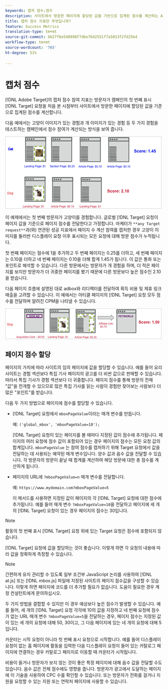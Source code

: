 ```yaml
---
keywords: 캡처 점수;점수
description: 사이트에서 방문한 페이지에 할당된 값을 기반으로 집계된 점수를 계산하는 Adobe Target의 캡처 점수 참여 지표에 대해 알아봅니다.
title: 캡처 점수 지표란 무엇입니까?
feature: Success Metrics
translation-type: tm+mt
source-git-commit: bb27f6e540998f7dbe7642551f7a5013f2fd25b4
workflow-type: tm+mt
source-wordcount: '765'
ht-degree: 51%

---
```



# 캡처 점수

[!DNL Adobe Target]의 캡처 점수 참여 지표는 방문자가 캠페인의 첫 번째 표시 [!DNL Target] 요청을 처음 본 시점부터 사이트에서 방문한 페이지에 할당된 값을 기준으로 집계된 점수를 계산합니다.

다음 예에서는 고양이 이미지가 있는 경험과 개 이미지가 있는 경험 등 두 가지 경험을 테스트하는 캠페인에서 점수 참여가 계산되는 방식을 보여 줍니다.

![](assets/example_score.png)

이 예제에서는 첫 번째 방문자가 고양이를 경험합니다. 글로벌 [!DNL Target] 요청이 페이지 값을 기준으로 페이지 점수를 전달한다고 가정합니다. 마케터가 `**any Target request**`과(와) 연관된 성공 지표에서 페이지 수 계산 참여를 캡처한 경우 고양이 이미지를 둘러싼 디스플레이 요청 이후 표시되는 모든 요청에 대해 방문 점수가 누적됩니다.

첫 번째 페이지는 점수에 1을 추가하고 두 번째 페이지는 0.25를 더하고, 세 번째 페이지는 0.10을 더하고 네 번째 페이지는 0.10을 더해 합계 1.45가 됩니다. 이 값은 통화 또는 포인트로 해석할 수 있습니다. 다른 방문에서는 방문자가 개 경험을 하며, 더 적은 페이지를 보지만 방문자가 더 귀중한 페이지를 봤기 때문에 다른 방문보다 높은 점수인 2.10을 받습니다.

다음 페이지 흐름에 설명된 대로 adbox와 리디렉터를 전달하여 획득 비용 및 제휴 링크 매출을 고려할 수 있습니다. 이 예에서는 아티클 페이지의 [!DNL Target] 요청 모두 점수를 전달하며 알려진 CPM을 나타낼 수 있습니다.

![](assets/example_score2.png)

## 페이지 점수 할당

페이지의 가치에 따라 사이트의 임의 페이지에 값을 할당할 수 있습니다. 예를 들어 요리 사이트는 경험 섹션보다 특집 기사 페이지의 광고를 더 비싼 값으로 판매할 수 있습니다. 따라서 특집 기사가 경험 섹션보다 더 귀중합니다. 페이지 점수를 통해 방문의 전체 &quot;값&quot;을 전개할 수 있으므로 많은 특집 기사를 읽는 사람이 경험만 찾아보는 사람보다 더 많은 &quot;포인트&quot;를 받습니다.

다음 두 가지 방법으로 페이지에 점수를 할당할 수 있습니다.

* [!DNL Target] 요청에서 `mboxPageValue`이라는 매개 변수를 만듭니다.

   예: `('global_mbox', 'mboxPageValue=10');`

   [!DNL Target] 요청이 있는 페이지를 볼 때마다 지정된 값이 점수에 추가됩니다. 페이지의 여러 요청에 점수 값이 포함되어 있는 경우 페이지의 점수는 모든 요청 값의 합계입니다. `mboxPageValue` 는 참여 점수를 캡처하기 위해 Target 요청에서 값을 전달하는 데 사용되는 예약된 매개 변수입니다. 양수 값과 음수 값을 전달할 수 있습니다. 각 방문자의 방문이 끝날 때 합계를 계산하여 해당 방문에 대한 총 점수를 계산하게 됩니다.

* 페이지의 URL에 `?mboxPageValue=n` 매개 변수를 전달합니다.

   예: `https://www.mydomain.com?mboxPageValue=5`

   이 메서드를 사용하면 지정된 값이 페이지의 각 [!DNL Target] 요청에 대한 점수에 추가됩니다. 예를 들어 매개 변수 `?mboxPageValue=10`을 전달하고 페이지에 세 개의 [!DNL Target] 요청이 있는 경우 페이지의 점수는 30입니다.

>[!NOTE]
>
>활동의 첫 번째 표시 [!DNL Target] 요청 위에 있는 Target 요청은 점수에 포함되지 않습니다.

[!DNL Target] 요청에 값을 할당하는 것이 좋습니다. 이렇게 하면 각 요청의 내용에 따라 값을 정확하게 측정할 수 있습니다.

>[!NOTE]
>
>간편하게 유지 관리할 수 있도록 일부 조건부 JavaScript 논리를 사용하여 [!DNL at.js] 또는 [!DNL mbox.js] 파일에 지정된 사이트의 페이지 점수값을 구성할 수 있습니다. 이렇게 하면 페이지에 코드를 더 추가할 필요가 없습니다. 도움이 필요한 경우 계정 컨설턴트에게 문의하십시오.

두 가지 방법을 결합할 수 있지만 이 경우 예상보다 높은 점수가 발생할 수 있습니다. 예를 들어, 세 개의 [!DNL Target] 요청 각각에 10의 값을 지정하고 네 번째 요청에 점수가 없는 URL 매개 변수 `?mboxPageValue=5`을 전달하는 경우, 페이지 점수는 지정된 값이 있는 세 개의 요청에 대해 50, 30이고, 그 다음 페이지에 있는 네 개의 요청에 대해 5입니다.

카운터는 시작 요청이 아니라 첫 번째 표시 요청으로 시작합니다. 예를 들어 디스플레이 요청이 없는 홈 페이지에 활동을 입력한 다음 디스플레이 요청이 들어 있는 카탈로그 페이지에 연결하는 경우 카탈로그 페이지로 이동할 때 카운터가 시작됩니다.

비용이 들거나 방문자가 보지 않는 것이 좋은 특정 페이지에 대해 음수 값을 전달할 수도 있습니다. 음수 값은 전체 점수에도 영향을 줍니다. 방문자가 광고에서 도달하는 페이지에 이 기술을 사용하여 CPC 수를 확인할 수 있습니다. 또는 방문자가 전화를 걸거나 지원을 요청할 수 있는 지원 또는 연락처 페이지에 사용할 수 있습니다.
